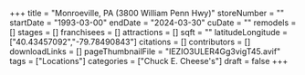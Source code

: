 +++
title = "Monroeville, PA (3800 William Penn Hwy)"
storeNumber = ""
startDate = "1993-03-00"
endDate = "2024-03-30"
cuDate = ""
remodels = []
stages = []
franchisees = []
attractions = []
sqft = ""
latitudeLongitude = ["40.43457092","-79.78490843"]
citations = []
contributors = []
downloadLinks = []
pageThumbnailFile = "IEZIO3ULER4Gg3vigT45.avif"
tags = ["Locations"]
categories = ["Chuck E. Cheese's"]
draft = false
+++
